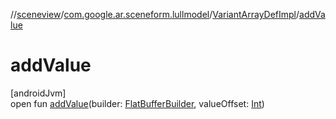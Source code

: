 //[sceneview](../../../index.md)/[com.google.ar.sceneform.lullmodel](../index.md)/[VariantArrayDefImpl](index.md)/[addValue](add-value.md)

# addValue

[androidJvm]\
open fun [addValue](add-value.md)(builder: [FlatBufferBuilder](../../com.google.flatbuffers/-flat-buffer-builder/index.md), valueOffset: [Int](https://kotlinlang.org/api/latest/jvm/stdlib/kotlin/-int/index.html))
